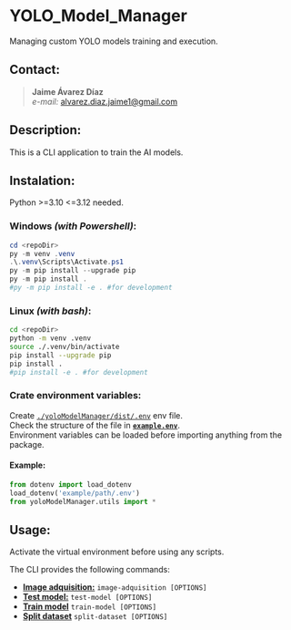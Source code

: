 # YOLO_Model_Manager
Managing custom YOLO models training and execution.

## Contact:  
> **Jaime Ávarez Díaz**  
> *e-mail:* alvarez.diaz.jaime1@gmail.com  


## Description:  
This is a CLI application to train the AI models.  

## Instalation:  
Python >=3.10 <=3.12 needed.  
### Windows *(with Powershell)*:  
```powershell
cd <repoDir>
py -m venv .venv
.\.venv\Scripts\Activate.ps1
py -m pip install --upgrade pip
py -m pip install .
#py -m pip install -e . #for development
```

### Linux *(with bash)*:  
```bash
cd <repoDir>
python -m venv .venv
source ./.venv/bin/activate
pip install --upgrade pip
pip install .
#pip install -e . #for development
```

### Crate environment variables:  
Create [`./yoloModelManager/dist/.env`](./yoloModelManager/dist/) env file.  
Check the structure of the file in [**`example.env`**](./docs/examples/example.env).  
Environment variables can be loaded before importing anything from the package.  
#### Example:
```python
from dotenv import load_dotenv
load_dotenv('example/path/.env')
from yoloModelManager.utils import *
```

## Usage:
Activate the virtual environment before using any scripts.  

The CLI provides the following commands:
- [**Image adquisition:**](./docs/cli/image-adquisition) `image-adquisition [OPTIONS]`
- [**Test model:**](./docs/cli/test-model) `test-model [OPTIONS]`
- [**Train model**](./docs/cli/train-model) `train-model [OPTIONS]`
- [**Split dataset**](./docs/cli/split-dataset) `split-dataset [OPTIONS]`
